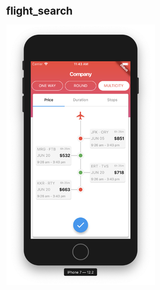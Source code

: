 # flight_search
<img src="https://github.com/SonQBChau/flight_search/blob/master/ss.png" width="400" height="700">

